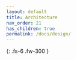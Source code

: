```yaml
---
layout: default
title: Architecture
nav_order: 21
has_children: true
permalink: /docs/design/
---
```


{: .fs-6 .fw-300 }
